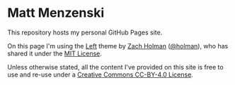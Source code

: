 # Matt Menzenski

This repository hosts my personal GitHub Pages site.

On this page I'm using the [Left][left] theme by
[Zach Holman][Holman] ([@holman][HolmanTwitter]), who has shared it under the
[MIT License][MIT].

Unless otherwise stated, all the content I've provided on this site is
free to use and re-use under a [Creative Commons CC-BY-4.0 License][cc].


[left]: https://github.com/holman/left
[Holman]: http://zachholman.com
[HolmanTwitter]: https://twitter.com/holman
[MIT]: http://opensource.org/licenses/MIT
[cc]: https://creativecommons.org/licenses/by/4.0/
